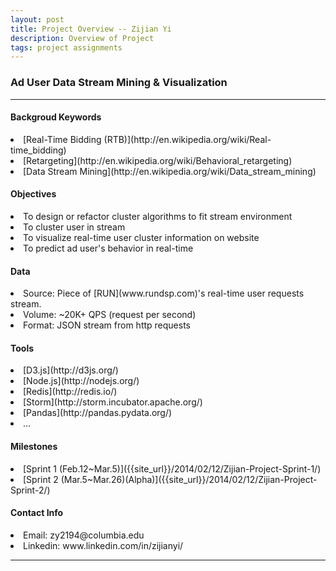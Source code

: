 ```yaml
---
layout: post
title: Project Overview -- Zijian Yi
description: Overview of Project
tags: project assignments
---
```

<section>

### Ad User Data Stream Mining & Visualization

-------------------------------------------------------------------------------

#### Backgroud Keywords

<li>[Real-Time Bidding (RTB)](http://en.wikipedia.org/wiki/Real-time_bidding)</li>
<li>[Retargeting](http://en.wikipedia.org/wiki/Behavioral_retargeting)</li>
<li>[Data Stream Mining](http://en.wikipedia.org/wiki/Data_stream_mining)</li>

#### Objectives

<li>To design or refactor cluster algorithms to fit stream environment</li>
<li>To cluster user in stream</li>
<li>To visualize real-time user cluster information on website</li>
<li>To predict ad user's behavior in real-time</li>

#### Data

<li>Source: Piece of [RUN](www.rundsp.com)'s real-time user requests stream.</li>
<li>Volume: ~20K+ QPS (request per second)</li>
<li>Format: JSON stream from http requests</li>

#### Tools

<li>[D3.js](http://d3js.org/)</li>
<li>[Node.js](http://nodejs.org/)</li>
<li>[Redis](http://redis.io/)</li>
<li>[Storm](http://storm.incubator.apache.org/)</li>
<li>[Pandas](http://pandas.pydata.org/)</li>
<li>...</li>

#### Milestones

<li>[Sprint 1 (Feb.12~Mar.5)]({{site_url}}/2014/02/12/Zijian-Project-Sprint-1/)</li>
<li>[Sprint 2 (Mar.5~Mar.26)(Alpha)]({{site_url}}/2014/02/12/Zijian-Project-Sprint-2/)</li>

#### Contact Info

<li>Email: zy2194@columbia.edu</li>
<li>Linkedin: www.linkedin.com/in/zijianyi/</li>

-------------------------------------------------------------------------------

</section>
